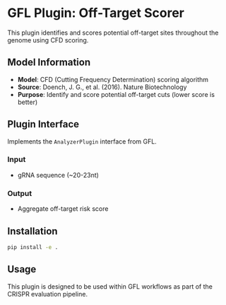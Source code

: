 # GFL Plugin: Off-Target Scorer

This plugin identifies and scores potential off-target sites throughout the genome using CFD scoring.

## Model Information

- **Model**: CFD (Cutting Frequency Determination) scoring algorithm
- **Source**: Doench, J. G., et al. (2016). Nature Biotechnology
- **Purpose**: Identify and score potential off-target cuts (lower score is better)

## Plugin Interface

Implements the `AnalyzerPlugin` interface from GFL.

### Input
- gRNA sequence (~20-23nt)

### Output
- Aggregate off-target risk score

## Installation

```bash
pip install -e .
```

## Usage

This plugin is designed to be used within GFL workflows as part of the CRISPR evaluation pipeline.
